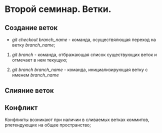 # Второй семинар. Ветки.

## Создание веток

* *git checkout branch_name* - команда, осуществялющая переход на ветку *branch_name*;

1. *git branch* - команда, отбражающая список существующих веток и отмечает в нем текущую;

2. *git branch branch_name* - команда, инициализирующая ветку с именем *branch_name*

## Слияние веток

## Конфликт

Конфликты возникают при наличии в сливаемых ветках коммитов, рпетендующих на общее пространство;